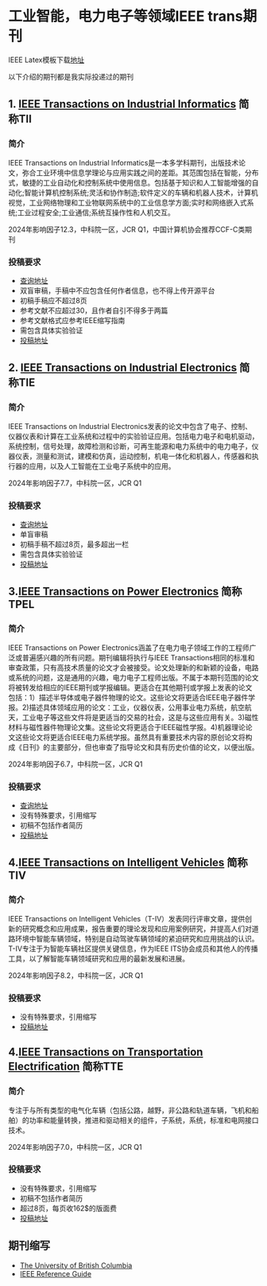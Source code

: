 # 工业智能，电力电子等领域IEEE trans期刊
IEEE Latex模板下载[地址](https://template-selector.ieee.org/secure/templateSelector/publicationType)

以下介绍的期刊都是我实际投递过的期刊
## 1. [IEEE Transactions on Industrial Informatics](https://ieeexplore.ieee.org/xpl/RecentIssue.jsp?punumber=9424) 简称TII

### 简介
IEEE Transactions on Industrial Informatics是一本多学科期刊，出版技术论文，弥合工业环境中信息学理论与应用实践之间的差距。其范围包括在智能，分布式，敏捷的工业自动化和控制系统中使用信息。包括基于知识和人工智能增强的自动化;智能计算机控制系统;灵活和协作制造;软件定义的车辆和机器人技术，计算机视觉，工业网络物理和工业物联网系统中的工业信息学方面;实时和网络嵌入式系统;工业过程安全;工业通信;系统互操作性和人机交互。

2024年影响因子12.3，中科院一区，JCR Q1，中国计算机协会推荐CCF-C类期刊

### 投稿要求
* [查询地址](https://www.ieee-ies.org/pubs/transactions-on-industrial-informatics/167-initial-sub.html)
* 双盲审稿，手稿中不应包含任何作者信息，也不得上传开源平台
* 初稿手稿应不超过8页
* 参考文献不应超过30，且作者自引不得多于两篇
* 参考文献格式应参考IEEE缩写指南
* 需包含具体实验验证
* [投稿地址](https://mc.manuscriptcentral.com/tii)



## 2. [IEEE Transactions on Industrial Electronics](https://ieeexplore.ieee.org/xpl/RecentIssue.jsp?punumber=41) 简称TIE

### 简介
IEEE Transactions on Industrial Electronics发表的论文中包含了电子、控制、仪器仪表和计算在工业系统和过程中的实验验证应用。包括电力电子和电机驱动，系统控制，信号处理，故障检测和诊断，可再生能源和电力系统中的电力电子，仪器仪表，测量和测试，建模和仿真，运动控制，机电一体化和机器人，传感器和执行器的应用，以及人工智能在工业电子系统中的应用。

2024年影响因子7.7，中科院一区，JCR Q1

### 投稿要求
* [查询地址](https://www.ieee-ies.org/images/files/tie/resources/TRANS-JOUR.pdf?v=202103)
* 单盲审稿
* 初稿手稿不超过8页，最多超出一栏
* 需包含具体实验验证
* [投稿地址](https://mc.manuscriptcentral.com/tie-ieee)

## 3.[IEEE Transactions on Power Electronics](https://ieeexplore.ieee.org/xpl/RecentIssue.jsp?punumber=63) 简称TPEL
### 简介
IEEE Transactions on Power Electronics涵盖了在电力电子领域工作的工程师广泛或普遍感兴趣的所有问题。期刊编辑将执行与IEEE Transactions相同的标准和审查政策，只有高技术质量的论文才会被接受。论文处理新的和新颖的设备，电路或系统的问题，这是通用的兴趣，电力电子工程师出版。不属于本期刊范围的论文将被转发给相应的IEEE期刊或学报编辑。更适合在其他期刊或学报上发表的论文包括：1）描述半导体或电子器件物理的论文。这些论文将更适合IEEE电子器件学报。2)描述具体领域应用的论文：工业，仪器仪表，公用事业电力系统，航空航天，工业电子等这些文件将是更适当的交易的社会，这是与这些应用有关。3)磁性材料与磁性器件物理论文集。这些论文将更适合于IEEE磁性学报。4)机器理论论文这些论文将更适合IEEE电力系统学报。虽然具有重要技术内容的原创论文将构成《日刊》的主要部分，但也审查了指导论文和具有历史价值的论文，以便出版。

2024年影响因子6.7，中科院一区，JCR Q1


### 投稿要求
* [查询地址](https://s3-us-west-2.amazonaws.com/clarivate-scholarone-prod-us-west-2-s1m-public/wwwRoot/prod1/societyimages/tpel-ieee/2019%20Guidelines%20for%20Manuscript%20Submission%20to%20IEEE%20TPEL.pdf)
* 没有特殊要求，引用缩写
* 初稿不包括作者简历
* [投稿地址](https://mc.manuscriptcentral.com/tpel-ieee/)

## 4.[IEEE Transactions on Intelligent Vehicles](https://ieeexplore.ieee.org/xpl/RecentIssue.jsp?punumber=7274857) 简称TIV
### 简介
IEEE Transactions on Intelligent Vehicles（T-IV）发表同行评审文章，提供创新的研究概念和应用成果，报告重要的理论发现和应用案例研究，并提高人们对道路环境中智能车辆领域，特别是自动驾驶车辆领域的紧迫研究和应用挑战的认识。T-IV专注于为智能车辆社区提供关键信息，作为IEEE ITS协会成员和其他人的传播工具，以了解智能车辆领域研究和应用的最新发展和进展。

2024年影响因子8.2，中科院一区，JCR Q1
### 投稿要求
* 没有特殊要求，引用缩写
* [投稿地址](https://mc.manuscriptcentral.com/t-iv)

## 4.[IEEE Transactions on Transportation Electrification](https://ieeexplore.ieee.org/xpl/RecentIssue.jsp?punumber=6687316) 简称TTE
### 简介
专注于与所有类型的电气化车辆（包括公路，越野，非公路和轨道车辆，飞机和船舶）的功率和能量转换，推进和驱动相关的组件，子系统，系统，标准和电网接口技术。

2024年影响因子7.0，中科院一区，JCR Q1
### 投稿要求
* 没有特殊要求，引用缩写
* 初稿不包括作者简历
* 超过8页，每页收162$的版面费
* [投稿地址](https://mc.manuscriptcentral.com/tte-ieee)

## 期刊缩写
* [The University of British Columbia](https://woodward.library.ubc.ca/woodward/research-help/journal-abbreviations/)
* [IEEE Reference Guide](https://github.com/XinyuanLiao/Journals_in_Industrial_AI/blob/main/IEEE-Reference-Guide.pdf)

